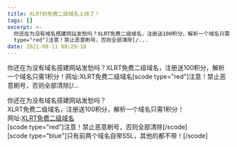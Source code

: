 ```yaml
---
title: XLRT的免费二级域名上线了！
tags: []
excerpt: >-
  你还在为没有域名搭建网站发愁吗？XLRT免费二级域名，注册送100积分，解析一个域名只需1积分！网址:XLRT免费二级域名[scode
  type="red"]注意！禁止恶意刷号，否则全部清除[/...
date: 2021-08-11 08:29:18
---
```


你还在为没有域名搭建网站发愁吗？XLRT免费二级域名，注册送100积分，解析一个域名只需1积分！网址:XLRT免费二级域名\[scode type="red"\]注意！禁止恶意刷号，否则全部清除\[/...
<!-- more -->
你还在为没有域名搭建网站发愁吗？  
XLRT免费二级域名，注册送100积分，解析一个域名只需1积分！  
网址:[XLRT免费二级域名](https://ejym.xlrt.ml)  
\[scode type="red"\]注意！禁止恶意刷号，否则全部清除\[/scode\]  
\[scode type="blue"\]只有前两个域名自带SSL，其他的都不带！\[/scode\]